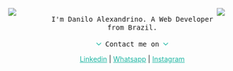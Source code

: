 <img align='right' src='https://user-images.githubusercontent.com/5713670/87202985-820dcb80-c2b6-11ea-9f56-7ec461c497c3.gif' width='80"'>
<img align='left' src='https://user-images.githubusercontent.com/5713670/87202985-820dcb80-c2b6-11ea-9f56-7ec461c497c3.gif' width='80"'>
<p align="center">
  <samp>
    I'm Danilo Alexandrino. A Web Developer from Brazil. 
     <br><br>
     <img width="10px" src="https://raw.githubusercontent.com/arielff3/arielff3/68f5b4bc764182ed14a00d18ed802bd5b1977548/.github/arrow.svg" alt="arrow"/> Contact me on <img width="10px" src="https://raw.githubusercontent.com/arielff3/arielff3/68f5b4bc764182ed14a00d18ed802bd5b1977548/.github/arrow.svg" alt="arrow"/>
  </samp>
</p>

<p align="center">
  <a style="color:#1BB5A2" href="https://www.linkedin.com/in/danilo-alexandrino-4aaa1518b/">Linkedin</a> |
  <a style="color:#1BB5A2" href="https://api.whatsapp.com/send?phone=5585996074916&text=Ol%C3%A1%2C%20vim%20pelo%20seu%20github">Whatsapp</a> |
  <a style="color:#1BB5A2" href="https://www.instagram.com/daniloaldm/">Instagram</a>
</p>

<!--
![PHP Badge](https://img.shields.io/badge/-PHP-777BB4?style=flat&logo=php&logoColor=white)
![Python Badge](https://img.shields.io/badge/-PYTHON-yellow?style=flat&logo=python&logoColor=white)
![HTML5 Badge](https://img.shields.io/badge/-HTML5-E34F26?style=flat&logo=html5&logoColor=white)
![CSS3 Badge](https://img.shields.io/badge/-CSS3-1572B6?style=flat&logo=css3&logoColor=white)
![JavaScript Badge](https://img.shields.io/badge/-JavaScript-yellow?style=flat&logo=javascript&logoColor=white)
<a href="https://mysql.com" target="_blank"> ![MySQL Badge](https://img.shields.io/badge/-MySQL-4479A1?style=flat&logo=mysql&logoColor=white)</a>
<a href="https://sqlite.org" target="_blank"> ![SQLite Badge](https://img.shields.io/badge/-SQLite-003B57?style=flat&logo=sqlite&logoColor=white)</a>
<a href="https://nodejs.org" target="_blank"> ![Node.js Badge](https://img.shields.io/badge/-Node.js-339933?style=flat&logo=node.js&logoColor=white)</a>
<a href="https://git-scm.com" target="_blank"> ![Git Badge](https://img.shields.io/badge/-Git-F05032?style=flat&logo=git&logoColor=white)</a>
<a href="https://code.visualstudio.com" target="_blank"> ![VSCode Badge](https://img.shields.io/badge/-VSCode-007ACC?style=flat&logo=visual-studio-code&logoColor=white)</a>
<a href="https://docker.com" target="_blank"> ![Docker Badge](https://img.shields.io/badge/-Docker-2496ED?style=flat&logo=docker&logoColor=white)</a>
-->
<!--
Here are some ideas to get you started:

- 🔭 I’m currently working on ...
- 🌱 I’m currently learning ...
- 👯 I’m looking to collaborate on ...
- 🤔 I’m looking for help with ...
- 💬 Ask me about ...
- 📫 How to reach me: ...
- 😄 Pronouns: ...
- ⚡ Fun fact: ...
-->
